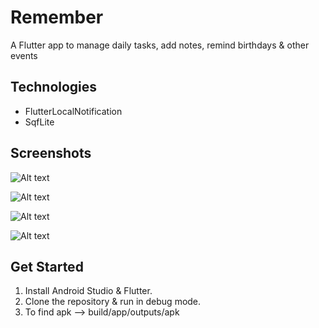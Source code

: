 # Remember
A Flutter app to manage daily tasks, add notes, remind birthdays & other events

## Technologies
- FlutterLocalNotification
- SqfLite

## Screenshots

![Alt text](images/todo.jpg?raw=true "ToDo Page")


![Alt text](images/note.jpg?raw=true "Notes Page")


![Alt text](images/birthday.jpg?raw=true "Birthday Page")


![Alt text](images/event.jpg?raw=true "Events Page")

## Get Started
1. Install Android Studio & Flutter.
2. Clone the repository & run in debug mode.
3. To find apk --> build/app/outputs/apk

